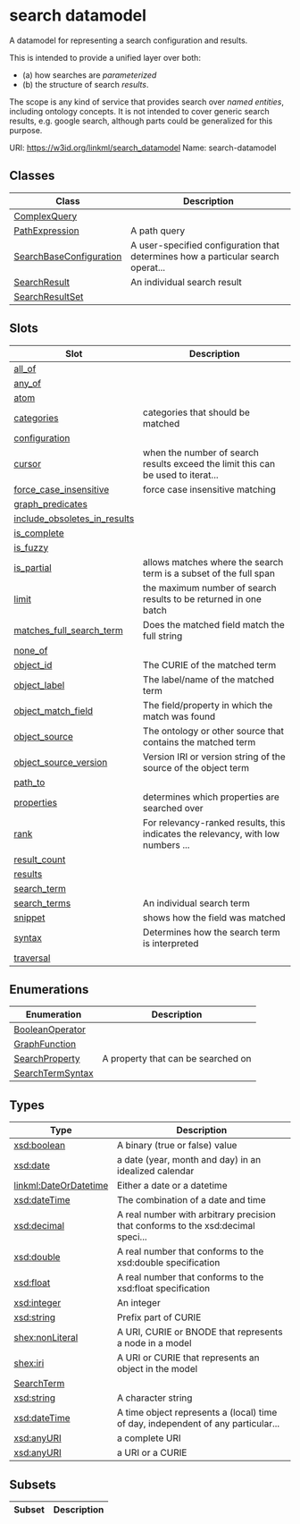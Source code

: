 # search datamodel

A datamodel for representing a search configuration and results.

This is intended to provide a unified layer over both:

- (a) how searches are *parameterized*
- (b) the structure of search *results*.

The scope is any kind of service that provides search over *named entities*, including ontology concepts. It is not intended to cover generic
search results, e.g. google search, although parts could be generalized for this purpose.

URI: https://w3id.org/linkml/search_datamodel
Name: search-datamodel

## Classes

| Class | Description |
| --- | --- |
| [ComplexQuery](ComplexQuery.md) |  |
| [PathExpression](PathExpression.md) | A path query |
| [SearchBaseConfiguration](SearchBaseConfiguration.md) | A user-specified configuration that determines how a particular search operat... |
| [SearchResult](SearchResult.md) | An individual search result |
| [SearchResultSet](SearchResultSet.md) |  |


## Slots

| Slot | Description |
| --- | --- |
| [all_of](all_of.md) |  |
| [any_of](any_of.md) |  |
| [atom](atom.md) |  |
| [categories](categories.md) | categories that should be matched |
| [configuration](configuration.md) |  |
| [cursor](cursor.md) | when the number of search results exceed the limit this can be used to iterat... |
| [force_case_insensitive](force_case_insensitive.md) | force case insensitive matching |
| [graph_predicates](graph_predicates.md) |  |
| [include_obsoletes_in_results](include_obsoletes_in_results.md) |  |
| [is_complete](is_complete.md) |  |
| [is_fuzzy](is_fuzzy.md) |  |
| [is_partial](is_partial.md) | allows matches where the search term is a subset of the full span |
| [limit](limit.md) | the maximum number of search results to be returned in one batch |
| [matches_full_search_term](matches_full_search_term.md) | Does the matched field match the full string |
| [none_of](none_of.md) |  |
| [object_id](object_id.md) | The CURIE of the matched term |
| [object_label](object_label.md) | The label/name of the matched term |
| [object_match_field](object_match_field.md) | The field/property in which the match was found |
| [object_source](object_source.md) | The ontology or other source that contains the matched term |
| [object_source_version](object_source_version.md) | Version IRI or version string of the source of the object term |
| [path_to](path_to.md) |  |
| [properties](properties.md) | determines which properties are searched over |
| [rank](rank.md) | For relevancy-ranked results, this indicates the relevancy, with low numbers ... |
| [result_count](result_count.md) |  |
| [results](results.md) |  |
| [search_term](search_term.md) |  |
| [search_terms](search_terms.md) | An individual search term |
| [snippet](snippet.md) | shows how the field was matched |
| [syntax](syntax.md) | Determines how the search term is interpreted |
| [traversal](traversal.md) |  |


## Enumerations

| Enumeration | Description |
| --- | --- |
| [BooleanOperator](BooleanOperator.md) |  |
| [GraphFunction](GraphFunction.md) |  |
| [SearchProperty](SearchProperty.md) | A property that can be searched on |
| [SearchTermSyntax](SearchTermSyntax.md) |  |


## Types

| Type | Description |
| --- | --- |
| [xsd:boolean](http://www.w3.org/2001/XMLSchema#boolean) | A binary (true or false) value |
| [xsd:date](http://www.w3.org/2001/XMLSchema#date) | a date (year, month and day) in an idealized calendar |
| [linkml:DateOrDatetime](https://w3id.org/linkml/DateOrDatetime) | Either a date or a datetime |
| [xsd:dateTime](http://www.w3.org/2001/XMLSchema#dateTime) | The combination of a date and time |
| [xsd:decimal](http://www.w3.org/2001/XMLSchema#decimal) | A real number with arbitrary precision that conforms to the xsd:decimal speci... |
| [xsd:double](http://www.w3.org/2001/XMLSchema#double) | A real number that conforms to the xsd:double specification |
| [xsd:float](http://www.w3.org/2001/XMLSchema#float) | A real number that conforms to the xsd:float specification |
| [xsd:integer](http://www.w3.org/2001/XMLSchema#integer) | An integer |
| [xsd:string](http://www.w3.org/2001/XMLSchema#string) | Prefix part of CURIE |
| [shex:nonLiteral](shex:nonLiteral) | A URI, CURIE or BNODE that represents a node in a model |
| [shex:iri](shex:iri) | A URI or CURIE that represents an object in the model |
| [SearchTerm](SearchTerm.md) |  |
| [xsd:string](http://www.w3.org/2001/XMLSchema#string) | A character string |
| [xsd:dateTime](http://www.w3.org/2001/XMLSchema#dateTime) | A time object represents a (local) time of day, independent of any particular... |
| [xsd:anyURI](http://www.w3.org/2001/XMLSchema#anyURI) | a complete URI |
| [xsd:anyURI](http://www.w3.org/2001/XMLSchema#anyURI) | a URI or a CURIE |


## Subsets

| Subset | Description |
| --- | --- |
